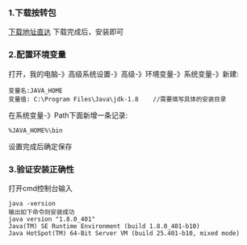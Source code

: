 ### 1.下载按转包
[下载地址直达](https://download.oracle.com/otn/java/jdk/8u401-b10/4d245f941845490c91360409ecffb3b4/jdk-8u401-windows-x64.exe)
下载完成后，安装即可


### 2.配置环境变量
打开，我的电脑-》高级系统设置-》高级-》环境变量-》系统变量-》新建:
```
变量名:JAVA_HOME
变量值: C:\Program Files\Java\jdk-1.8    //需要填写具体的安装目录
```
在系统变量-》Path下面新增一条记录:
```
%JAVA_HOME%\bin
```
设置完成后确定保存

### 3.验证安装正确性
打开cmd控制台输入
```
java -version
输出如下命令则安装成功
java version "1.8.0_401"
Java(TM) SE Runtime Environment (build 1.8.0_401-b10)
Java HotSpot(TM) 64-Bit Server VM (build 25.401-b10, mixed mode)
```

